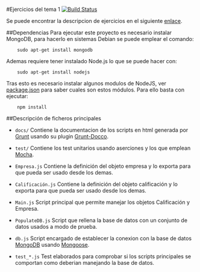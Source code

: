 #Ejercicios del tema 1
[![Build Status](https://travis-ci.org/AythaE/Ejercicios-CC16-17.svg?branch=master)](https://travis-ci.org/AythaE/Ejercicios-CC16-17)

Se puede encontrar la descripcion de ejercicios en el siguiente [enlace](http://jj.github.io/CC/documentos/temas/Desarrollo_basado_en_pruebas).

##Dependencias
Para ejecutar este proyecto es necesario instalar MongoDB, para hacerlo en sistemas Debian se puede emplear el comando:
~~~~~~
	sudo apt-get install mongodb
~~~~~~

Ademas requiere tener instalado Node.js lo que se puede hacer con:
~~~~~~
	sudo apt-get install nodejs
~~~~~~

Tras esto es necesario instalar algunos modulos de NodeJS, ver [package.json](https://github.com/AythaE/Ejercicios-CC16-17/blob/master/Tema1/CalificacionesEmpresa/package.json) para saber cuales son estos módulos. Para ello basta con ejecutar:

~~~~~~
	npm install
~~~~~~

##Descripción de ficheros principales
- `docs/` Contiene la documentacion de los scripts en html generada por [Grunt](http://gruntjs.com/) usando su plugin [Grunt-Docco](https://www.npmjs.com/package/grunt-docco).

- `test/` Contiene los test unitarios usando aserciones y los que emplean [Mocha](http://mochajs.org/).

- `Empresa.js` Contiene la definición del objeto empresa y lo exporta para que pueda ser usado desde los demas.

- `Calificación.js` Contiene la definición del objeto calificación y lo exporta para que pueda ser usado desde los demas.

- `Main.js` Script principal que permite manejar los objetos Calificación y Empresa.

- `PopulateDB.js` Script que rellena la base de datos con un conjunto de datos usados a modo de prueba.

- `db.js` Script encargado de establecer la conexion con la base de datos [MongoDB](https://www.mongodb.com/) usando [Mongoose](http://mongoosejs.com/).

- `test_*.js` Test elaborados para comprobar si los scripts principales se comportan como deberian manejando la base de datos.
